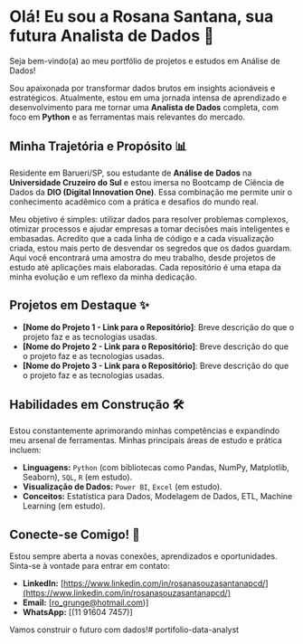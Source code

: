 # Olá! Eu sou a Rosana Santana, sua futura Analista de Dados 🚀

Seja bem-vindo(a) ao meu portfólio de projetos e estudos em Análise de Dados!

Sou apaixonada por transformar dados brutos em insights acionáveis e estratégicos. Atualmente, estou em uma jornada intensa de aprendizado e desenvolvimento para me tornar uma **Analista de Dados** completa, com foco em **Python** e as ferramentas mais relevantes do mercado.

## Minha Trajetória e Propósito 📊

Residente em Barueri/SP, sou estudante de **Análise de Dados** na **Universidade Cruzeiro do Sul** e estou imersa no Bootcamp de Ciência de Dados da **DIO (Digital Innovation One)**. Essa combinação me permite unir o conhecimento acadêmico com a prática e desafios do mundo real.

Meu objetivo é simples: utilizar dados para resolver problemas complexos, otimizar processos e ajudar empresas a tomar decisões mais inteligentes e embasadas. Acredito que a cada linha de código e a cada visualização criada, estou mais perto de desvendar os segredos que os dados guardam.
Aqui você encontrará uma amostra do meu trabalho, desde projetos de estudo até aplicações mais elaboradas. Cada repositório é uma etapa da minha evolução e um reflexo da minha dedicação.

## Projetos em Destaque ✨

* **[Nome do Projeto 1 - Link para o Repositório]**: Breve descrição do que o projeto faz e as tecnologias usadas.
* **[Nome do Projeto 2 - Link para o Repositório]**: Breve descrição do que o projeto faz e as tecnologias usadas.
* **[Nome do Projeto 3 - Link para o Repositório]**: Breve descrição do que o projeto faz e as tecnologias usadas.

## Habilidades em Construção 🛠️

Estou constantemente aprimorando minhas competências e expandindo meu arsenal de ferramentas. Minhas principais áreas de estudo e prática incluem:

* **Linguagens:** `Python` (com bibliotecas como Pandas, NumPy, Matplotlib, Seaborn), `SQL`, `R` (em estudo).
* **Visualização de Dados:** `Power BI`, `Excel` (em estudo).
* **Conceitos:** Estatística para Dados, Modelagem de Dados, ETL, Machine Learning (em estudo).


## Conecte-se Comigo! 🤝

Estou sempre aberta a novas conexões, aprendizados e oportunidades. Sinta-se à vontade para entrar em contato:

* **LinkedIn:** [https://www.linkedin.com/in/rosanasouzasantanapcd/](https://www.linkedin.com/in/rosanasouzasantanapcd/)
* **Email:** [ro_grunge@hotmail.com)]
* **WhatsApp:** [(11 91604 7457)]

Vamos construir o futuro com dados!# portifolio-data-analyst
